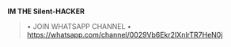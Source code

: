 **IM THE Silent-HACKER**
> • JOIN WHATSAPP CHANNEL •
https://whatsapp.com/channel/0029Vb6Ekr2IXnlrTR7HeN0j